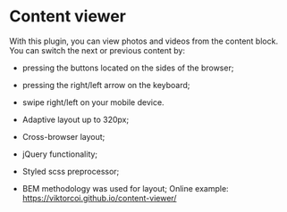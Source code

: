# Content viewer
With this plugin, you can view photos and videos from the content block. 
You can switch the next or previous content by:
- pressing the buttons located on the sides of the browser;
- pressing the right/left arrow on the keyboard;
- swipe right/left on your mobile device.

- Adaptive layout up to 320px;
- Cross-browser layout;
- jQuery functionality;
- Styled scss preprocessor;
- BEM methodology was used for layout;
Online example: https://viktorcoi.github.io/content-viewer/

